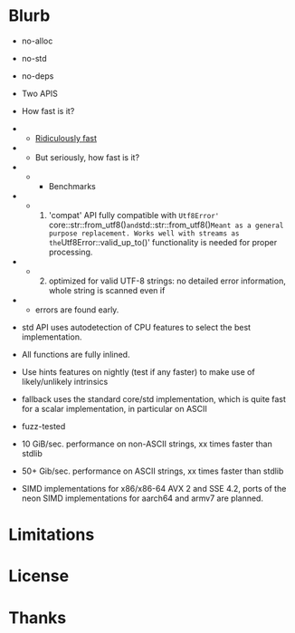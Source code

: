 # Blurb
* no-alloc
* no-std
* no-deps
* Two APIS
* How fast is it?
* * [Ridiculously fast](https://lemire.me/blog/2020/10/20/ridiculously-fast-unicode-utf-8-validation/)
* * But seriously, how fast is it?
* * * Benchmarks

* * 1) 'compat' API fully compatible with `Utf8Error' `core::str::from_utf8()` and `std::str::from_utf8()`
      Meant as a general purpose replacement. Works well with streams as the `Utf8Error::valid_up_to()'
      functionality is needed for proper processing.
* * 2) optimized for valid UTF-8 strings: no detailed error information, whole string is scanned even if
* *    errors are found early.
* std API uses autodetection of CPU features to select the best implementation.
* All functions are fully inlined.
* Use hints features on nightly (test if any faster) to make use of likely/unlikely intrinsics
* fallback uses the standard core/std implementation, which is quite fast for a scalar implementation, in particular on ASCII
* fuzz-tested
* 10 GiB/sec. performance on non-ASCII strings, xx times faster than stdlib
* 50+ Gib/sec. performance on ASCII strings, xx times faster than stdlib
* SIMD implementations for x86/x86-64 AVX 2 and SSE 4.2, ports of the neon SIMD implementations for aarch64
  and armv7 are planned.


# Limitations

# License

# Thanks